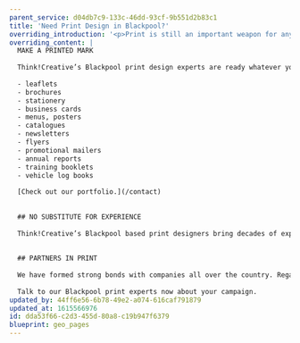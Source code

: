 ```yaml
---
parent_service: d04db7c9-133c-46dd-93cf-9b551d2b83c1
title: 'Need Print Design in Blackpool?'
overriding_introduction: '<p>Print is still an important weapon for any fully rounded marketing project. Think!Creative&rsquo;s Blackpool based print design experts believe that nothing compares to a sensory experience. Print is something that can be touched and smelt. The tactile benefit to print increases the likelihood of the reader retaining the message.</p>'
overriding_content: |
  MAKE A PRINTED MARK
  
  Think!Creative’s Blackpool print design experts are ready whatever your company’s print needs. We have a huge portfolio of printed work that includes:
  
  - leaflets
  - brochures
  - stationery
  - business cards
  - menus, posters
  - catalogues
  - newsletters
  - flyers
  - promotional mailers
  - annual reports
  - training booklets
  - vehicle log books
  
  [Check out our portfolio.](/contact)
  
  
  ## NO SUBSTITUTE FOR EXPERIENCE
  
  Think!Creative’s Blackpool based print designers bring decades of experience when it comes to print campaigns. That’s vital, because having people in the creative hot seat who were around when print was king means they know every trick to getting maximum engagement from your target audience. We regularly create print work for large companies such as BAE Systems, Utiligroup, BP and many more.
  
  
  ## PARTNERS IN PRINT
  
  We have formed strong bonds with companies all over the country. Regardless of size or commercial reach they keep coming back to our Blackpool print design company. They do that because they know we’ll give everything to every print challenge, ensuring your print material hits its mark every time. Does your company have a print material project?
  
  Talk to our Blackpool print experts now about your campaign.
updated_by: 44ff6e56-6b78-49e2-a074-616caf791879
updated_at: 1615566976
id: dda53f66-c2d3-455d-80a8-c19b947f6379
blueprint: geo_pages
---
```

